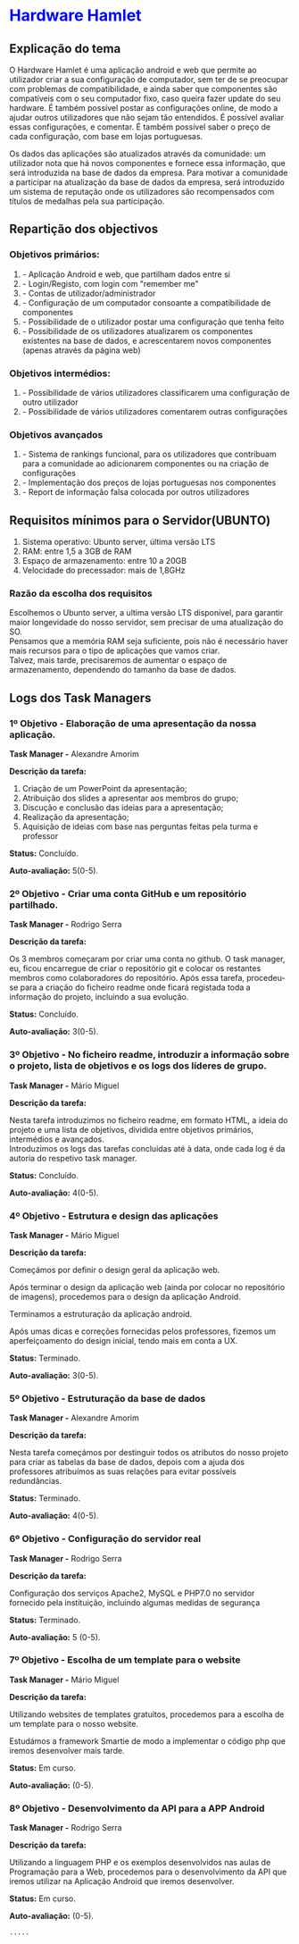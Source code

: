 <html lang="en">
<head>
    <meta charset="UTF-8">
</head>
<style>

</style>
<body>
<h1 style="color:blue;">Hardware Hamlet</h1>
<h2>Explicação do tema</h2>
<p> O Hardware Hamlet é uma aplicação android e web que permite ao utilizador criar a sua configuração de computador, 
sem ter de se preocupar com problemas de compatibilidade, e ainda saber que componentes são compatíveis com o seu computador fixo, caso queira fazer update do seu hardware. 
É também possível postar as configurações online, de modo a ajudar outros utilizadores que não sejam tão entendidos. É possível avaliar essas configurações, e comentar.
 É também possível saber o preço de cada configuração, com base em lojas portuguesas.</p>
<p> Os dados das aplicações são atualizados através da comunidade: um utilizador nota que há novos componentes e fornece essa informação, 
que será introduzida na base de dados da empresa. Para motivar a comunidade a participar na atualização da base de dados da empresa, será introduzido um sistema
 de reputação onde os utilizadores são recompensados com títulos de medalhas pela sua participação.</p>
<h2>Repartição dos objectivos</h2>
<h3>Objetivos primários:</h3>
<ol>
	<li>- Aplicação Android e web, que partilham dados entre si</li>
    <li>- Login/Registo, com login com "remember me"</li>
    <li>- Contas de utilizador/administrador</li>
    <li>- Configuração de um computador consoante a compatibilidade de componentes</li>
    <li>- Possibilidade de o utilizador postar uma configuração que tenha feito</li>
    <li>- Possibilidade de os utilizadores atualizarem os componentes existentes na base de dados, e acrescentarem novos componentes (apenas através da página web)</li>
</ol>
<h3>Objetivos intermédios:</h3>
<ol>
    <li>- Possibilidade de vários utilizadores classificarem uma configuração de outro utilizador</li>
    <li>- Possibilidade de vários utilizadores comentarem outras configurações</li>
</ol>
<h3>Objetivos avançados</h3>
<ol>
    <li>- Sistema de rankings funcional, para os utilizadores que contribuam para a comunidade ao adicionarem componentes ou na criação
        de configurações</li>
    <li>- Implementação dos preços de lojas portuguesas nos componentes</li>
    <li>- Report de informação falsa colocada por outros utilizadores</li>
</ol>

<h2>Requisitos mínimos para o Servidor(UBUNTO)</h2>
<ol>
	<li>Sistema operativo: Ubunto server, última versão LTS</li>
	<li>RAM: entre 1,5 a 3GB de RAM</li>
	<li>Espaço de armazenamento: entre 10 a 20GB</li>
	<li>Velocidade do precessador: mais de 1,8GHz</li>
</ol>
<h3>Razão da escolha dos requisitos</h3>
<p>Escolhemos o Ubunto server, a ultima versão LTS disponível, para garantir maior longevidade do nosso servidor, sem precisar de uma atualização do SO. <br>
Pensamos que a memória RAM seja suficiente, pois não é necessário haver mais recursos para o tipo de aplicações que vamos criar. <br>
Talvez, mais tarde, precisaremos de aumentar o espaço de armazenamento, dependendo do tamanho da base de dados.</p>

<h2>Logs dos Task Managers</h2>
<h3>1º Objetivo - Elaboração de uma apresentação da nossa aplicação.</h3>
<p><strong>Task Manager -</strong> Alexandre Amorim</p>
<p><strong>Descrição da tarefa:</strong></p>
<ol>
    <li>Criação de um PowerPoint da apresentação; </li>
    <li>Atribuição dos slides a apresentar aos membros do grupo;</li>
    <li>Discução e conclusão das ideias para a apresentação;</li>
    <li>Realização da apresentação;</li>
    <li>Aquisição de ideias com base nas perguntas feitas pela turma e professor</li>
</ol>
<p><strong>Status:</strong> Concluído.</p>
<p><strong>Auto-avaliação:</strong> 5(0-5).</p>

<h3>2º Objetivo - Criar uma conta GitHub e um repositório partilhado.</h3>
<p><strong>Task Manager -</strong> Rodrigo Serra</p>
<p><strong>Descrição da tarefa:</strong></p>
<p>Os 3 membros começaram por criar uma conta no github.
    O task manager, eu, ficou encarregue de criar o repositório git e colocar os restantes membros como colaboradores do repositório.
    Após essa tarefa, procedeu-se para a criação do ficheiro readme onde ficará registada toda a informação do projeto, incluindo a sua evolução.
</p>
<p><strong>Status:</strong> Concluído.</p>
<p><strong>Auto-avaliação:</strong> 3(0-5).</p>

<h3>3º Objetivo - No ficheiro readme, introduzir a informação sobre o projeto, lista de objetivos e os logs dos líderes de grupo.</h3>
<p><strong>Task Manager -</strong> Mário Miguel</p>
<p><strong>Descrição da tarefa:</strong>
<p>Nesta tarefa introduzimos no ficheiro readme, em formato HTML, a ideia do projeto e uma lista de objetivos, dividida entre objetivos primários, intermédios e avançados.<br>
    Introduzimos os logs das tarefas concluidas até à data, onde cada log é da autoria do respetivo task manager.
</p>
<p><strong>Status:</strong> Concluído.</p>
<p><strong>Auto-avaliação:</strong> 4(0-5).</p>

<h3>4º Objetivo - Estrutura e design das aplicações</h3>
<p><strong>Task Manager -</strong> Mário Miguel </p>
<p><strong>Descrição da tarefa:</strong></p>
<p>Começámos por definir o design geral da aplicação web.</p>
<p>Após terminar o design da aplicação web (ainda por colocar no repositório de imagens), procedemos para o design da aplicação Android.</p>
<p>Terminamos a estruturação da aplicação android.</p>
<p>Após umas dicas e correções fornecidas pelos professores, fizemos um aperfeiçoamento do design inicial, tendo mais em conta a UX. </p>
<p><strong>Status:</strong> Terminado.</p>
<p><strong>Auto-avaliação:</strong> 3(0-5).</p>

<h3>5º Objetivo - Estruturação da base de dados</h3>
<p><strong>Task Manager -</strong> Alexandre Amorim </p>
<p><strong>Descrição da tarefa:</strong></p>
<p>Nesta tarefa começámos por destinguir todos os atributos do nosso projeto para criar as tabelas da base de dados, depois com a ajuda dos professores atribuímos as suas relações para evitar possíveis redundâncias.</p> 
<p><strong>Status:</strong> Terminado.</p>
<p><strong>Auto-avaliação:</strong> 4(0-5).</p>

<h3>6º Objetivo - Configuração do servidor real</h3>
<p><strong>Task Manager -</strong> Rodrigo Serra </p>
<p><strong>Descrição da tarefa:</strong></p>
<p>Configuração dos serviços Apache2, MySQL e PHP7.0 no servidor fornecido pela instituição, incluindo algumas medidas de segurança</p>
<p><strong>Status:</strong> Terminado.</p>
<p><strong>Auto-avaliação:</strong> 5 (0-5).</p>

<h3>7º Objetivo - Escolha de um template para o website</h3>
<p><strong>Task Manager -</strong> Mário Miguel </p>
<p><strong>Descrição da tarefa:</strong></p>
<p>Utilizando websites de templates gratuitos, procedemos para a escolha de um template para o nosso website.</p>
<p>Estudámos a framework Smartie de modo a implementar o código php que iremos desenvolver mais tarde.</p>
<p><strong>Status:</strong> Em curso.</p>
<p><strong>Auto-avaliação:</strong> (0-5).</p>

<h3>8º Objetivo - Desenvolvimento da API para a APP Android</h3>
<p><strong>Task Manager -</strong> Rodrigo Serra </p>
<p><strong>Descrição da tarefa:</strong></p>
<p>Utilizando a linguagem PHP e os exemplos desenvolvidos nas aulas de Programação para a Web, procedemos para o desenvolvimento da API que iremos utilizar na Aplicação Android que iremos desenvolver.</p>
<p><strong>Status:</strong> Em curso.</p>
<p><strong>Auto-avaliação:</strong> (0-5).</p>

    .....
